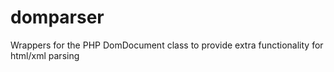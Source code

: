 domparser
=========

Wrappers for the PHP DomDocument class to provide extra functionality for html/xml parsing
